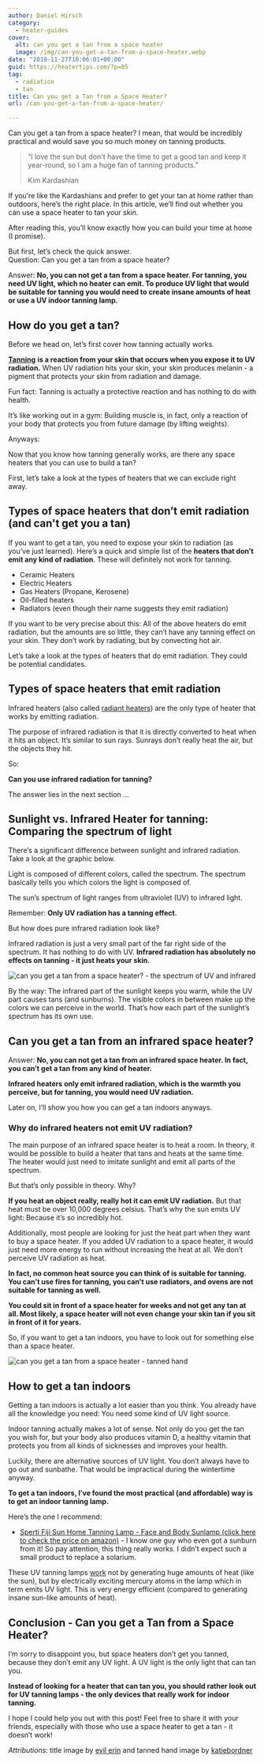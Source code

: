 ```yaml
---
author: Daniel Hirsch
category:
  - heater-guides
cover:
  alt: can you get a tan from a space heater
  image: /img/can-you-get-a-tan-from-a-space-heater.webp
date: "2019-11-27T10:06:01+00:00"
guid: https://heatertips.com/?p=85
tag:
  - radiation
  - tan
title: Can you get a Tan from a Space Heater?
url: /can-you-get-a-tan-from-a-space-heater/

---
```

Can you get a tan from a space heater? I mean, that would be incredibly practical and would save you so much money on tanning products.

> “I love the sun but don't have the time to get a good tan and keep it year-round, so I am a huge fan of tanning products.”
>
>  Kim Kardashian

If you’re like the Kardashians and prefer to get your tan at home rather than outdoors, here’s the right place. In this article, we’ll find out whether you can use a space heater to tan your skin.

After reading this, you’ll know exactly how you can build your time at home (I promise).

But first, let’s check the quick answer.  
Question: Can you get a tan from a space heater?

Answer: **No, you can not get a tan from a space heater. For tanning, you need UV light, which no heater can emit. To produce UV light that would be suitable for tanning you would need to create insane amounts of heat or use a UV indoor tanning lamp.**

## How do you get a tan?

Before we head on, let’s first cover how tanning actually works.

[**Tanning**](https://health.howstuffworks.com/skin-care/beauty/sun-care/sunscreen4.htm) **is a reaction from your skin that occurs when you expose it to UV radiation.** When UV radiation hits your skin, your skin produces melanin - a pigment that protects your skin from radiation and damage.

Fun fact: Tanning is actually a protective reaction and has nothing to do with health.

It’s like working out in a gym: Building muscle is, in fact, only a reaction of your body that protects you from future damage (by lifting weights).

Anyways:

Now that you know how tanning generally works, are there any space heaters that you can use to build a tan?

First, let’s take a look at the types of heaters that we can exclude right away.

## Types of space heaters that don’t emit radiation (and can't get you a tan)

If you want to get a tan, you need to expose your skin to radiation (as you’ve just learned). Here’s a quick and simple list of the **heaters that don’t emit any kind of radiation**. These will definitely not work for tanning.

- Ceramic Heaters
- Electric Heaters
- Gas Heaters (Propane, Kerosene)
- Oil-filled heaters
- Radiators (even though their name suggests they emit radiation)

If you want to be very precise about this: All of the above heaters do emit radiation, but the amounts are so little, they can’t have any tanning effect on your skin. They don’t work by radiating, but by convecting hot air.

Let’s take a look at the types of heaters that do emit radiation. They could be potential candidates.

## Types of space heaters that emit radiation

Infrared heaters (also called [radiant heaters](/infrared-vs-radiant-heaters-are-they-the-same/)) are the only type of heater that works by emitting radiation.

The purpose of infrared radiation is that it is directly converted to heat when it hits an object. It’s similar to sun rays. Sunrays don’t really heat the air, but the objects they hit.

So:

**Can you use infrared radiation for tanning?**

The answer lies in the next section ...

## Sunlight vs. Infrared Heater for tanning: Comparing the spectrum of light

There’s a significant difference between sunlight and infrared radiation. Take a look at the graphic below.

Light is composed of different colors, called the spectrum. The spectrum basically tells you which colors the light is composed of.

The sun’s spectrum of light ranges from ultraviolet (UV) to infrared light.

Remember: **Only UV radiation has a tanning effect.**

But how does pure infrared radiation look like?

Infrared radiation is just a very small part of the far right side of the spectrum. It has nothing to do with UV. **Infrared radiation has absolutely no effects on tanning - it just heats your skin.**

![can you get a tan from a space heater? - the spectrum of UV and infrared](/img/can-you-get-a-tan-from-a-space-heater-spectrum-of-light.webp)

By the way: The infrared part of the sunlight keeps you warm, while the UV part causes tans (and sunburns). The visible colors in between make up the colors we can perceive in the world. That’s how each part of the sunlight’s spectrum has its own use.

## Can you get a tan from an infrared space heater?

Answer: **No, you can not get a tan from an infrared space heater. In fact, you can’t get a tan from any kind of heater.**

**Infrared heaters only emit infrared radiation, which is the warmth you perceive, but for tanning, you would need UV radiation.**

Later on, I’ll show you how you can get a tan indoors anyways.

### Why do infrared heaters not emit UV radiation?

The main purpose of an infrared space heater is to heat a room. In theory, it would be possible to build a heater that tans and heats at the same time. The heater would just need to imitate sunlight and emit all parts of the spectrum.

But that’s only possible in theory. Why?

**If you heat an object really, really hot it can emit UV radiation.** But that heat must be over 10,000 degrees celsius. That’s why the sun emits UV light: Because it’s so incredibly hot.

Additionally, most people are looking for just the heat part when they want to buy a space heater. If you added UV radiation to a space heater, it would just need more energy to run without increasing the heat at all. We don’t perceive UV radiation as heat.

**In fact, no common heat source you can think of is suitable for tanning. You can’t use fires for tanning, you can’t use radiators, and ovens are not suitable for tanning as well.**

**You could sit in front of a space heater for weeks and not get any tan at all. Most likely, a space heater will not even change your skin tan if you sit in front of it for years.**

So, if you want to get a tan indoors, you have to look out for something else than a space heater.

![can you get a tan from a space heater - tanned hand](/img/tanned-hand-can-you-get-a-tan-from-a-space-heater.webp)

## How to get a tan indoors

Getting a tan indoors is actually a lot easier than you think. You already have all the knowledge you need: You need some kind of UV light source.

Indoor tanning actually makes a lot of sense. Not only do you get the tan you wish for, but your body also produces vitamin D, a healthy vitamin that protects you from all kinds of sicknesses and improves your health.

Luckily, there are alternative sources of UV light. You don’t always have to go out and sunbathe. That would be impractical during the wintertime anyway.

**To get a tan indoors, I’ve found the most practical (and affordable) way is to get an indoor tanning lamp.**

Here’s the one I recommend:

- [Sperti Fiji Sun Home Tanning Lamp - Face and Body Sunlamp (click here to check the price on amazon)](https://www.amazon.com/Sperti-Fiji-Home-Tanning-Lamp/dp/B001ID8P78/ref=as_li_ss_tl?keywords=tanning&qid=1574846520&sr=8-3&linkCode=ll1&tag=heatertips-20&linkId=d5b63d6b045f3387e5171913c4bbbfb4&language=en_US) \- I know one guy who even got a sunburn from it! So pay attention, this thing really works. I didn’t expect such a small product to replace a solarium.

These UV tanning lamps [work](https://www.fluidquip.com.au/contractors/how-does-a-uv-lamp-work/) not by generating huge amounts of heat (like the sun), but by electrically exciting mercury atoms in the lamp which in term emits UV light. This is very energy efficient (compared to generating insane sun-like amounts of heat).

## Conclusion - Can you get a Tan from a Space Heater?

I’m sorry to disappoint you, but space heaters don’t get you tanned, because they don’t emit any UV light. A UV light is the only light that can tan you.

**Instead of looking for a heater that can tan you, you should rather look out for UV tanning lamps - the only devices that really work for indoor tanning.**

I hope I could help you out with this post! Feel free to share it with your friends, especially with those who use a space heater to get a tan - it doesn’t work!

_Attributions_: title image by [evil erin](https://flickr.com/photos/evilerin/3792695572/) and tanned hand image by [katiebordner](https://flickr.com/photos/katiebordner/15010445032/)
